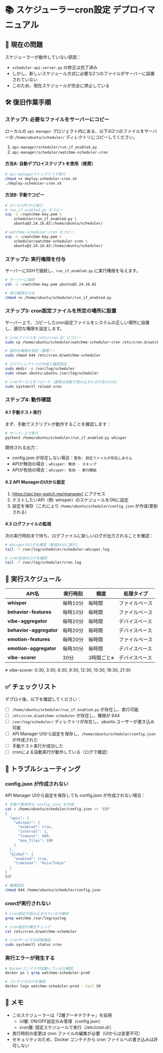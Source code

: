 # 📚 スケジューラーcron設定 デプロイマニュアル

## 🚨 現在の問題

スケジューラーが動作していない原因：
- `scheduler-api-server.py` の修正は完了済み
- しかし、新しいスケジュール方式に必要な2つのファイルがサーバーに設置されていない
- このため、現在スケジュールが完全に停止している

## 🛠️ 復旧作業手順

### ステップ1: 必要なファイルをサーバーにコピー

ローカルの `api-manager` プロジェクト内にある、以下の2つのファイルをサーバーの `/home/ubuntu/scheduler/` ディレクトリにコピーしてください。

1. `api-manager/scheduler/run_if_enabled.py`
2. `api-manager/scheduler/watchme-scheduler-cron`

#### 方法A: 自動デプロイスクリプトを使用（推奨）

```bash
# api-managerディレクトリで実行
chmod +x deploy-scheduler-cron.sh
./deploy-scheduler-cron.sh
```

#### 方法B: 手動でコピー

```bash
# ローカルPCから実行
# run_if_enabled.py をコピー
scp -i ~/watchme-key.pem \
    scheduler/run_if_enabled.py \
    ubuntu@3.24.16.82:/home/ubuntu/scheduler/

# watchme-scheduler-cron をコピー
scp -i ~/watchme-key.pem \
    scheduler/watchme-scheduler-cron \
    ubuntu@3.24.16.82:/home/ubuntu/scheduler/
```

### ステップ2: 実行権限を付与

サーバーにSSHで接続し、`run_if_enabled.py` に実行権限を与えます。

```bash
# サーバーに接続
ssh -i ~/watchme-key.pem ubuntu@3.24.16.82

# 実行権限を付与
chmod +x /home/ubuntu/scheduler/run_if_enabled.py
```

### ステップ3: cron設定ファイルを所定の場所に設置

サーバー上で、コピーしたcron設定ファイルをシステムの正しい場所に設置し、適切な権限を設定します。

```bash
# cronファイルを /etc/cron.d/ にコピー
sudo cp /home/ubuntu/scheduler/watchme-scheduler-cron /etc/cron.d/watchme-scheduler

# 適切な権限を設定（重要！）
sudo chmod 644 /etc/cron.d/watchme-scheduler

# ログディレクトリの作成と権限設定
sudo mkdir -p /var/log/scheduler
sudo chown ubuntu:ubuntu /var/log/scheduler

# cronサービスをリロード（通常は自動で読み込まれるが念のため）
sudo systemctl reload cron
```

### ステップ4: 動作確認

#### 4.1 手動テスト実行

まず、手動でスクリプトが動作することを確認します：

```bash
# サーバー上で実行
python3 /home/ubuntu/scheduler/run_if_enabled.py whisper
```

期待される出力：
- config.json が存在しない場合：`警告: 設定ファイルが存在しません`
- APIが無効の場合：`whisper: 無効 - スキップ`
- APIが有効の場合：`whisper: 有効 - 実行開始`

#### 4.2 API ManagerのUIから設定

1. https://api.hey-watch.me/manager/ にアクセス
2. テストしたいAPI（例: whisper）のスケジュールをONに設定
3. 設定を保存（これにより `/home/ubuntu/scheduler/config.json` が作成/更新される）

#### 4.3 ログファイルの監視

次の実行時刻まで待ち、ログファイルに新しいログが出力されることを確認：

```bash
# whisperのログを確認（毎時10分に実行）
tail -f /var/log/scheduler/scheduler-whisper.log

# cron全体のログを確認
tail -f /var/log/scheduler/cron.log
```

## 📅 実行スケジュール

| API名 | 実行時刻 | 頻度 | 処理タイプ |
|-------|---------|------|-----------|
| **whisper** | 毎時10分 | 毎時間 | ファイルベース |
| **behavior-features** | 毎時10分 | 毎時間 | ファイルベース |
| **vibe-aggregator** | 毎時20分 | 毎時間 | デバイスベース |
| **behavior-aggregator** | 毎時20分 | 毎時間 | デバイスベース |
| **emotion-features** | 毎時20分 | 毎時間 | ファイルベース |
| **emotion-aggregator** | 毎時30分 | 毎時間 | デバイスベース |
| **vibe-scorer** | 30分 | 3時間ごと※ | デバイスベース |

※ vibe-scorer: 0:30, 3:30, 6:30, 9:30, 12:30, 15:30, 18:30, 21:30

## ✅ チェックリスト

デプロイ後、以下を確認してください：

- [ ] `/home/ubuntu/scheduler/run_if_enabled.py` が存在し、実行可能
- [ ] `/etc/cron.d/watchme-scheduler` が存在し、権限が 644
- [ ] `/var/log/scheduler/` ディレクトリが存在し、ubuntu ユーザーが書き込み可能
- [ ] API Manager UIから設定を保存し、`/home/ubuntu/scheduler/config.json` が作成された
- [ ] 手動テスト実行が成功した
- [ ] cronによる自動実行が動作している（ログで確認）

## 🚨 トラブルシューティング

### config.json が作成されない

API Manager UIから設定を保存しても config.json が作成されない場合：

```bash
# 手動で基本的な config.json を作成
cat > /home/ubuntu/scheduler/config.json << 'EOF'
{
  "apis": {
    "whisper": {
      "enabled": true,
      "interval": 1,
      "timeout": 600,
      "max_files": 100
    }
  },
  "global": {
    "enabled": true,
    "timezone": "Asia/Tokyo"
  }
}
EOF

# 権限設定
chmod 644 /home/ubuntu/scheduler/config.json
```

### cronが実行されない

```bash
# cron設定が読み込まれているか確認
grep watchme /var/log/syslog

# cron設定の構文チェック
cat /etc/cron.d/watchme-scheduler

# cronサービスの状態確認
sudo systemctl status cron
```

### 実行エラーが発生する

```bash
# Dockerコンテナが起動しているか確認
docker ps | grep watchme-scheduler-prod

# コンテナのログを確認
docker logs watchme-scheduler-prod --tail 50
```

## 📝 メモ

- このスケジューラーは「2層アーキテクチャ」を採用
  - UI層: ON/OFF設定のみ管理（config.json）
  - cron層: 固定スケジュールで実行（/etc/cron.d/）
- 実行時刻の変更は cron ファイルの編集が必要（UIからは変更不可）
- セキュリティのため、Docker コンテナから cron ファイルへの書き込みは許可しない